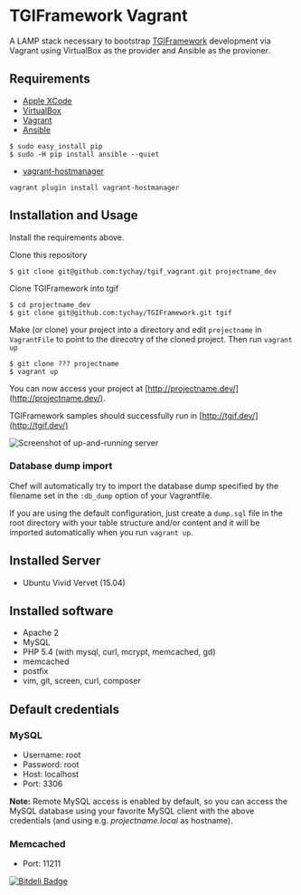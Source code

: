 # TGIFramework Vagrant

A LAMP stack necessary to bootstrap [TGIFramework](https://github.com/tychay/TGIFramework) development via Vagrant using VirtualBox as the provider and
Ansible as the provioner.

## Requirements
* [Apple XCode](https://developer.apple.com/xcode/)
* [VirtualBox](https://www.virtualbox.org)
* [Vagrant](http://vagrantup.com)
* [Ansible](https://devopsu.com/guides/ansible-mac-osx.html)
```shell
$ sudo easy_install pip
$ sudo -H pip install ansible --quiet
```
* [vagrant-hostmanager](https://github.com/smdahlen/vagrant-hostmanager)
```shell
vagrant plugin install vagrant-hostmanager
```

## Installation and Usage

Install the requirements above.

Clone this repository

```shell
$ git clone git@github.com:tychay/tgif_vagrant.git projectname_dev
```

Clone TGIFramework into tgif

```shell
$ cd projectname_dev
$ git clone git@github.com:tychay/TGIFramework.git tgif
```

Make (or clone) your project into a directory and edit `projectname` in
`VagrantFile` to point to the direcotry of the cloned project. Then run
`vagrant up`

```shell
$ git clone ??? projectname
$ vagrant up
```

You can now access your project at [http://projectname.dev/](http://projectname.dev/).

TGIFramework samples should successfully run in [http://tgif.dev/](http://tgif.dev/)

![Screenshot of up-and-running server](http://i.imgur.com/TP1i9Zd.png)

### Database dump import
Chef will automatically try to import the database dump specified by the filename set in the `:db_dump` option of your Vagrantfile.

If you are using the default configuration, just create a `dump.sql` file in the root directory with your table structure and/or content and it will be imported automatically when you run `vagrant up`.

## Installed Server
* Ubuntu Vivid Vervet (15.04)

## Installed software
* Apache 2
* MySQL
* PHP 5.4 (with mysql, curl, mcrypt, memcached, gd)
* memcached
* postfix
* vim, git, screen, curl, composer

## Default credentials
### MySQL
* Username: root
* Password: root
* Host: localhost
* Port: 3306

**Note:** Remote MySQL access is enabled by default, so you can access the MySQL database using your favorite MySQL client with the above credentials (and using e.g. *projectname.local* as hostname).

### Memcached
* Port: 11211


[![Bitdeli Badge](https://d2weczhvl823v0.cloudfront.net/MiniCodeMonkey/vagrant-lamp-stack/trend.png)](https://bitdeli.com/free "Bitdeli Badge")

